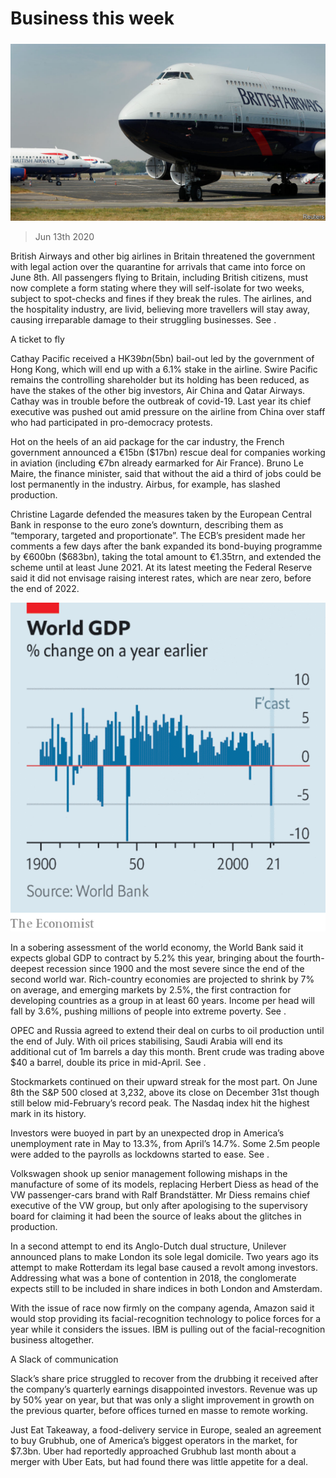 ###### 

# Business this week 

#####  

![image](images/20200613_WWP501.jpg) 

> Jun 13th 2020 

British Airways and other big airlines in Britain threatened the government with legal action over the quarantine for arrivals that came into force on June 8th. All passengers flying to Britain, including British citizens, must now complete a form stating where they will self-isolate for two weeks, subject to spot-checks and fines if they break the rules. The airlines, and the hospitality industry, are livid, believing more travellers will stay away, causing irreparable damage to their struggling businesses. See .

A ticket to fly


Cathay Pacific received a HK$39bn ($5bn) bail-out led by the government of Hong Kong, which will end up with a 6.1% stake in the airline. Swire Pacific remains the controlling shareholder but its holding has been reduced, as have the stakes of the other big investors, Air China and Qatar Airways. Cathay was in trouble before the outbreak of covid-19. Last year its chief executive was pushed out amid pressure on the airline from China over staff who had participated in pro-democracy protests.

Hot on the heels of an aid package for the car industry, the French government announced a €15bn ($17bn) rescue deal for companies working in aviation (including €7bn already earmarked for Air France). Bruno Le Maire, the finance minister, said that without the aid a third of jobs could be lost permanently in the industry. Airbus, for example, has slashed production.

Christine Lagarde defended the measures taken by the European Central Bank in response to the euro zone’s downturn, describing them as “temporary, targeted and proportionate”. The ECB’s president made her comments a few days after the bank expanded its bond-buying programme by €600bn ($683bn), taking the total amount to €1.35trn, and extended the scheme until at least June 2021. At its latest meeting the Federal Reserve said it did not envisage raising interest rates, which are near zero, before the end of 2022.

![image](images/20200613_WWC029.png) 


In a sobering assessment of the world economy, the World Bank said it expects global GDP to contract by 5.2% this year, bringing about the fourth- deepest recession since 1900 and the most severe since the end of the second world war. Rich-country economies are projected to shrink by 7% on average, and emerging markets by 2.5%, the first contraction for developing countries as a group in at least 60 years. Income per head will fall by 3.6%, pushing millions of people into extreme poverty. See .

OPEC and Russia agreed to extend their deal on curbs to oil production until the end of July. With oil prices stabilising, Saudi Arabia will end its additional cut of 1m barrels a day this month. Brent crude was trading above $40 a barrel, double its price in mid-April. See .

Stockmarkets continued on their upward streak for the most part. On June 8th the S&amp;P 500 closed at 3,232, above its close on December 31st though still below mid-February’s record peak. The Nasdaq index hit the highest mark in its history.

Investors were buoyed in part by an unexpected drop in America’s unemployment rate in May to 13.3%, from April’s 14.7%. Some 2.5m people were added to the payrolls as lockdowns started to ease. See .

Volkswagen shook up senior management following mishaps in the manufacture of some of its models, replacing Herbert Diess as head of the VW passenger-cars brand with Ralf Brandstätter. Mr Diess remains chief executive of the VW group, but only after apologising to the supervisory board for claiming it had been the source of leaks about the glitches in production.

In a second attempt to end its Anglo-Dutch dual structure, Unilever announced plans to make London its sole legal domicile. Two years ago its attempt to make Rotterdam its legal base caused a revolt among investors. Addressing what was a bone of contention in 2018, the conglomerate expects still to be included in share indices in both London and Amsterdam.

With the issue of race now firmly on the company agenda, Amazon said it would stop providing its facial-recognition technology to police forces for a year while it considers the issues. IBM is pulling out of the facial-recognition business altogether.

A Slack of communication

Slack’s share price struggled to recover from the drubbing it received after the company’s quarterly earnings disappointed investors. Revenue was up by 50% year on year, but that was only a slight improvement in growth on the previous quarter, before offices turned en masse to remote working.

Just Eat Takeaway, a food-delivery service in Europe, sealed an agreement to buy Grubhub, one of America’s biggest operators in the market, for $7.3bn. Uber had reportedly approached Grubhub last month about a merger with Uber Eats, but had found there was little appetite for a deal.

